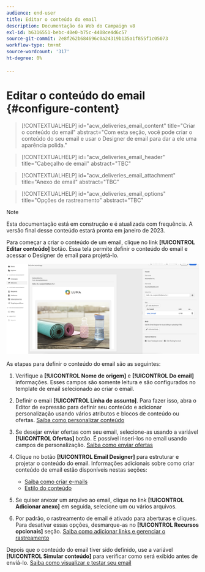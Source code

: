 ```yaml
---
audience: end-user
title: Editar o conteúdo do email
description: Documentação da Web do Campaign v8
exl-id: b6316551-bebc-40e0-b75c-4408ce4d6c57
source-git-commit: 2e8f262b684696c0a24319b135a1f855f1c05073
workflow-type: tm+mt
source-wordcount: '317'
ht-degree: 0%

---
```


# Editar o conteúdo do email {#configure-content}

>[!CONTEXTUALHELP]
>id="acw_deliveries_email_content"
>title="Criar o conteúdo do email"
>abstract="Com esta seção, você pode criar o conteúdo do seu email e usar o Designer de email para dar a ele uma aparência polida."

>[!CONTEXTUALHELP]
>id="acw_deliveries_email_header"
>title="Cabeçalho de email"
>abstract="TBC"

>[!CONTEXTUALHELP]
>id="acw_deliveries_email_attachment"
>title="Anexo de email"
>abstract="TBC"

>[!CONTEXTUALHELP]
>id="acw_deliveries_email_options"
>title="Opções de rastreamento"
>abstract="TBC"

>[!NOTE]
>
>Esta documentação está em construção e é atualizada com frequência. A versão final desse conteúdo estará pronta em janeiro de 2023.

Para começar a criar o conteúdo de um email, clique no link **[!UICONTROL Editar conteúdo]** botão. Essa tela permite definir o conteúdo do email e acessar o Designer de email para projetá-lo.

![](assets/content-dashboard.png)

As etapas para definir o conteúdo do email são as seguintes:

1. Verifique a **[!UICONTROL Nome de origem]** e **[!UICONTROL Do email]** informações. Esses campos são somente leitura e são configurados no template de email selecionado ao criar o email.

1. Definir o email **[!UICONTROL Linha de assunto]**. Para fazer isso, abra o Editor de expressão para definir seu conteúdo e adicionar personalização usando vários atributos e blocos de conteúdo ou ofertas. [Saiba como personalizar conteúdo](../personalization/personalize.md)

1. Se desejar enviar ofertas com seu email, selecione-as usando a variável **[!UICONTROL Ofertas]** botão. É possível inseri-los no email usando campos de personalização. [Saiba como enviar ofertas](offers.md)

1. Clique no botão **[!UICONTROL Email Designer]** para estruturar e projetar o conteúdo do email. Informações adicionais sobre como criar conteúdo de email estão disponíveis nestas seções:

   * [Saiba como criar e-mails](create-email-content.md)
   * [Estilo do conteúdo](get-started-email-style.md)

1. Se quiser anexar um arquivo ao email, clique no link **[!UICONTROL Adicionar anexo]** em seguida, selecione um ou vários arquivos.

   <!--limitation on size + number of files?-->

1. Por padrão, o rastreamento de email é ativado para aberturas e cliques. Para desativar essas opções, desmarque-as no **[!UICONTROL Recursos opcionais]** seção. [Saiba como adicionar links e gerenciar o rastreamento](message-tracking.md)

Depois que o conteúdo do email tiver sido definido, use a variável **[!UICONTROL Simular conteúdo]** para verificar como será exibido antes de enviá-lo. [Saiba como visualizar e testar seu email](../preview-test/preview-test.md)

<!-- show screenshot showing an email fully configured + highlight the simulate content button-->
